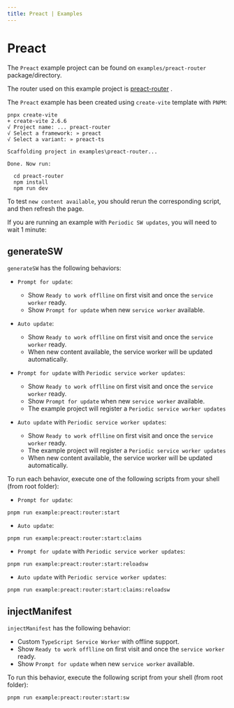 ```yaml
---
title: Preact | Examples
---
```


# Preact

The `Preact` example project can be found on `examples/preact-router` package/directory.

The router used on this example project is [preact-router](https://github.com/preactjs/preact-router) <outbound-link />.

The `Preact` example has been created using `create-vite` template with `PNPM`:
```shell
pnpx create-vite
+ create-vite 2.6.6
√ Project name: ... preact-router
√ Select a framework: » preact
√ Select a variant: » preact-ts

Scaffolding project in examples\preact-router...

Done. Now run:

  cd preact-router
  npm install
  npm run dev
```


To test `new content available`, you should rerun the corresponding script, and then refresh the page.

If you are running an example with `Periodic SW updates`, you will need to wait 1 minute:
<HeuristicWorkboxWindow />

## generateSW

`generateSW` has the following behaviors:
- `Prompt for update`:
    - Show `Ready to work offlline` on first visit and once the `service worker` ready.
    - Show `Prompt for update` when new `service worker` available.

- `Auto update`:
    - Show `Ready to work offlline` on first visit and once the `service worker` ready.
    - When new content available, the service worker will be updated automatically.

- `Prompt for update` with `Periodic service worker updates`:
    - Show `Ready to work offlline` on first visit and once the `service worker` ready.
    - Show `Prompt for update` when new `service worker` available.
    - The example project will register a `Periodic service worker updates`

- `Auto update` with `Periodic service worker updates`:
    - Show `Ready to work offlline` on first visit and once the `service worker` ready.
    - The example project will register a `Periodic service worker updates`
    - When new content available, the service worker will be updated automatically.

To run each behavior, execute one of the following scripts from your shell (from root folder):
- `Prompt for update`:
```shell
pnpm run example:preact:router:start
```

- `Auto update`:
```shell
pnpm run example:preact:router:start:claims
```

- `Prompt for update` with `Periodic service worker updates`:
```shell
pnpm run example:preact:router:start:reloadsw
```

- `Auto update` with `Periodic service worker updates`:
```shell
pnpm run example:preact:router:start:claims:reloadsw
```

## injectManifest

`injectManifest` has the following behavior:
- Custom `TypeScript Service Worker` with offline support.
- Show `Ready to work offlline` on first visit and once the `service worker` ready.
- Show `Prompt for update` when new `service worker` available.

To run this behavior, execute the following script from your shell (from root folder):
```shell
pnpm run example:preact:router:start:sw
```

